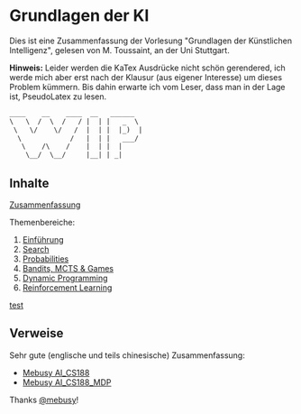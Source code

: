 # Grundlagen der KI

Dies ist eine Zusammenfassung der Vorlesung "Grundlagen der Künstlichen Intelligenz", gelesen von M. Toussaint, an der Uni Stuttgart.

**Hinweis:** Leider werden die KaTex Ausdrücke nicht schön gerendered, ich werde mich aber erst nach der Klausur (aus eigener Interesse) um dieses Problem kümmern. Bis dahin erwarte ich vom Leser, dass man in der Lage ist, PseudoLatex zu lesen.

```default
____    __    ____  __   ______
\   \  /  \  /   / |  | |   _  \  
 \   \/    \/   /  |  | |  |_)  |
  \            /   |  | |   ___/  
   \    /\    /    |  | |  |
    \__/  \__/     |__| | _|
```

## Inhalte

[Zusammenfassung](Inhalte/Zusammenfassung.md)

Themenbereiche:

1. [Einführung](Inhalte/Einfuehrung.md)
2. [Search](Inhalte/Search.md)
3. [Probabilities](Inhalte/Probabilities.md)
4. [Bandits, MCTS & Games](Inhalte/Bandits.md)
5. [Dynamic Programming](Inhalte/Dynamic.md)
6. [Reinforcement Learning](Inhalte/ReinforcementLearning.md)


[test](Inhalte/Search.md#Problemformulierung)
## Verweise

Sehr gute (englische und teils chinesische) Zusammenfassung:

- [Mebusy AI_CS188](https://github.com/mebusy/notes/blob/master/dev_notes/AI_CS188.md)
- [Mebusy AI_CS188_MDP](https://github.com/mebusy/notes/blob/master/dev_notes/AI_CS188_MDP.md)

Thanks [@mebusy](https://github.com/mebusy/)!
